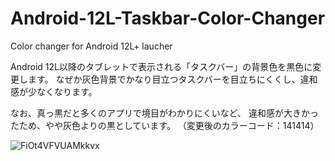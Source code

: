 # Android-12L-Taskbar-Color-Changer
Color changer for Android 12L+ laucher

Android 12L以降のタブレットで表示される「タスクバー」の背景色を黒色に変更します。
なぜか灰色背景でかなり目立つタスクバーを目立ちにくくし、違和感が少なくなります。

なお、真っ黒だと多くのアプリで境目がわかりにくいなど、 違和感が大きかったため、やや灰色よりの黒としています。
（変更後のカラーコード：141414）

![FiOt4VFVUAMkkvx](https://user-images.githubusercontent.com/46084512/204077454-7c6c8c1a-0af1-4c4b-b5b0-c2c17e807fe5.jpg)
